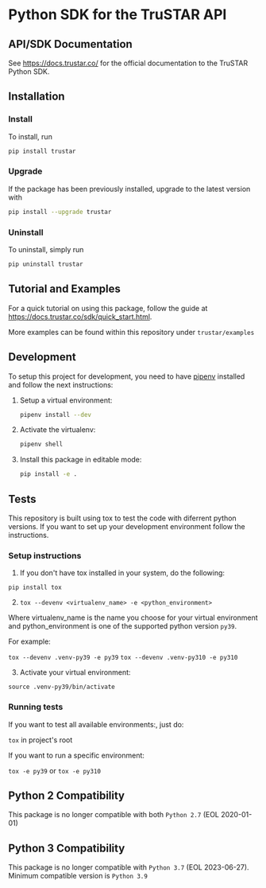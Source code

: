 # Python SDK for the TruSTAR API

## API/SDK Documentation

See https://docs.trustar.co/ for the official documentation to the TruSTAR Python SDK.

## Installation

### Install
To install, run

```bash
pip install trustar
```

### Upgrade
If the package has been previously installed, upgrade to the latest version with

```bash
pip install --upgrade trustar
```

### Uninstall
To uninstall, simply run

```bash
pip uninstall trustar
```

## Tutorial and Examples

For a quick tutorial on using this package, follow the guide at https://docs.trustar.co/sdk/quick_start.html.

More examples can be found within this repository under `trustar/examples`

## Development

To setup this project for development, you need to have [pipenv](https://pipenv.pypa.io/en/latest/) installed and follow the next instructions:

1. Setup a virtual environment:
    ```bash
    pipenv install --dev
    ```

2. Activate the virtualenv:
    ```bash
    pipenv shell
    ```
3. Install this package in editable mode:
    ```bash
    pip install -e .
    ```

## Tests

This repository is built using tox to test the code with diferrent python versions. If you want to set up your development environment follow the instructions.

### Setup instructions

1. If you don't have tox installed in your system, do the following:

`pip install tox`

2. `tox --devenv <virtualenv_name> -e <python_environment>`

Where virtualenv_name is the name you choose for your virtual environment and python_environment is one of the supported python version `py39`.

For example:

`tox --devenv .venv-py39 -e py39`
`tox --devenv .venv-py310 -e py310`

3. Activate your virtual environment:

`source .venv-py39/bin/activate`

### Running tests

If you want to test all available environments:, just do:

`tox` in project's root

If you want to run a specific environment:

`tox -e py39` or `tox -e py310`


## Python 2 Compatibility
This package is no longer compatible with both `Python 2.7` (EOL 2020-01-01)

## Python 3 Compatibility
This package is no longer compatible with `Python 3.7` (EOL 2023-06-27). Minimum compatible version is `Python 3.9`
